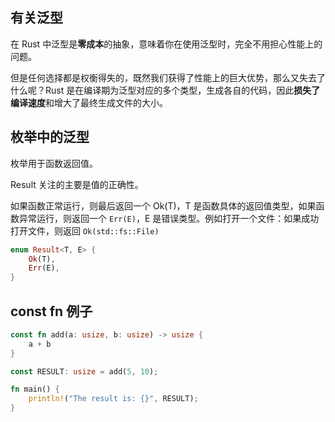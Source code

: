 ## 有关泛型

在 Rust 中泛型是**零成本**的抽象，意味着你在使用泛型时，完全不用担心性能上的问题。

但是任何选择都是权衡得失的，既然我们获得了性能上的巨大优势，那么又失去了什么呢？Rust 是在编译期为泛型对应的多个类型，生成各自的代码，因此**损失了编译速度**和增大了最终生成文件的大小。



## 枚举中的泛型

枚举用于函数返回值。

Result 关注的主要是值的正确性。

如果函数正常运行，则最后返回一个 Ok(T)，T 是函数具体的返回值类型，如果函数异常运行，则返回一个 `Err(E)`，E 是错误类型。例如打开一个文件：如果成功打开文件，则返回 `Ok(std::fs::File)`
```rust
enum Result<T, E> {
    Ok(T),
    Err(E),
}
```

## const fn 例子


```rust
const fn add(a: usize, b: usize) -> usize {
    a + b
}

const RESULT: usize = add(5, 10);

fn main() {
    println!("The result is: {}", RESULT);
}
```









